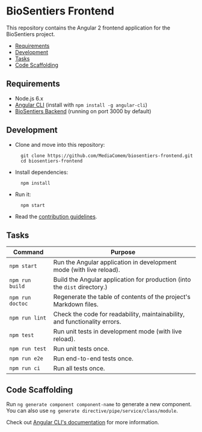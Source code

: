 # BioSentiers Frontend

This repository contains the Angular 2 frontend application for the BioSentiers project.

<!-- START doctoc generated TOC please keep comment here to allow auto update -->
<!-- DON'T EDIT THIS SECTION, INSTEAD RE-RUN doctoc TO UPDATE -->


- [Requirements](#requirements)
- [Development](#development)
- [Tasks](#tasks)
- [Code Scaffolding](#code-scaffolding)

<!-- END doctoc generated TOC please keep comment here to allow auto update -->



## Requirements

* Node.js 6.x
* [Angular CLI][angular-cli] (install with `npm install -g angular-cli`)
* [BioSentiers Backend][biosentiers-backend] (running on port 3000 by default)



## Development

* Clone and move into this repository:

        git clone https://github.com/MediaComem/biosentiers-frontend.git
        cd biosentiers-frontend

* Install dependencies:

        npm install

* Run it:

        npm start

* Read the [contribution guidelines](CONTRIBUTING.md).



## Tasks

| Command          | Purpose                                                                    |
| ---              | ---                                                                        |
| `npm start`      | Run the Angular application in development mode (with live reload).        |
| `npm run build`  | Build the Angular application for production (into the `dist` directory.)  |
| `npm run doctoc` | Regenerate the table of contents of the project's Markdown files.          |
| `npm run lint`   | Check the code for readability, maintainability, and functionality errors. |
| `npm test`       | Run unit tests in development mode (with live reload).                     |
| `npm run test`   | Run unit tests once.                                                       |
| `npm run e2e`    | Run end-to-end tests once.                                                 |
| `npm run ci`     | Run all tests once.                                                        |



## Code Scaffolding

Run `ng generate component component-name` to generate a new component.
You can also use `ng generate directive/pipe/service/class/module`.

Check out [Angular CLI's documentation][angular-cli-gen] for more information.



[angular-cli]: https://github.com/angular/angular-cli
[angular-cli-gen]: https://github.com/angular/angular-cli#generating-components-directives-pipes-and-services
[biosentiers-backend]: https://github.com/MediaComem/biosentiers-backend
